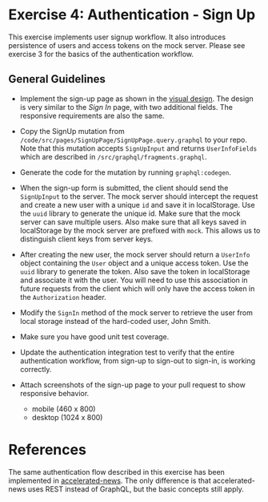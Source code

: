 # Exercise 4: Authentication - Sign Up

This exercise implements user signup workflow. It also introduces persistence of
users and access tokens on the mock server. Please see exercise 3 for the basics
of the authentication workflow.

## General Guidelines

- Implement the sign-up page as shown in the
  [visual design](https://www.figma.com/file/UdOTt1Z2fTnm0Cbi0FA1We/Bullsfirst).
  The design is very similar to the _Sign In_ page, with two additional fields.
  The responsive requirements are also the same.

- Copy the SignUp mutation from
  `/code/src/pages/SignUpPage/SignUpPage.query.graphql` to your repo. Note that
  this mutation accepts `SignUpInput` and returns `UserInfoFields` which are
  described in `/src/graphql/fragments.graphql`.

- Generate the code for the mutation by running `graphql:codegen`.

- When the sign-up form is submitted, the client should send the `SignUpInput`
  to the server. The mock server should intercept the request and create a new
  user with a unique `id` and save it in localStorage. Use the `uuid` library to
  generate the unique id. Make sure that the mock server can save multiple
  users. Also make sure that all keys saved in localStorage by the mock server
  are prefixed with `mock`. This allows us to distinguish client keys from
  server keys.

- After creating the new user, the mock server should return a `UserInfo` object
  containing the `User` object and a unique access token. Use the `uuid` library
  to generate the token. Also save the token in localStorage and associate it
  with the user. You will need to use this association in future requests from
  the client which will only have the access token in the `Authorization`
  header.

- Modify the `SignIn` method of the mock server to retrieve the user from local
  storage instead of the hard-coded user, John Smith.

- Make sure you have good unit test coverage.

- Update the authentication integration test to verify that the entire
  authentication workflow, from sign-up to sign-out to sign-in, is working
  correctly.

- Attach screenshots of the sign-up page to your pull request to show responsive
  behavior.
  - mobile (460 x 800)
  - desktop (1024 x 800)

# References

The same authentication flow described in this exercise has been implemented in
[accelerated-news](https://github.com/PublicisSapient/accelerated-news). The
only difference is that accelerated-news uses REST instead of GraphQL, but the
basic concepts still apply.
